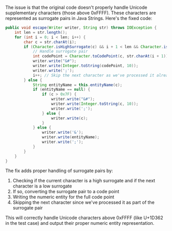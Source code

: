 The issue is that the original code doesn't properly handle Unicode supplementary characters (those above 0xFFFF). These characters are represented as surrogate pairs in Java Strings. Here's the fixed code:

```java
public void escape(Writer writer, String str) throws IOException {
    int len = str.length();
    for (int i = 0; i < len; i++) {
        char c = str.charAt(i);
        if (Character.isHighSurrogate(c) && i + 1 < len && Character.isLowSurrogate(str.charAt(i + 1))) {
            // Handle surrogate pair
            int codePoint = Character.toCodePoint(c, str.charAt(i + 1));
            writer.write("&#");
            writer.write(Integer.toString(codePoint, 10));
            writer.write(';');
            i++; // Skip the next character as we've processed it already
        } else {
            String entityName = this.entityName(c);
            if (entityName == null) {
                if (c > 0x7F) {
                    writer.write("&#");
                    writer.write(Integer.toString(c, 10));
                    writer.write(';');
                } else {
                    writer.write(c);
                }
            } else {
                writer.write('&');
                writer.write(entityName);
                writer.write(';');
            }
        }
    }
}
```

The fix adds proper handling of surrogate pairs by:
1. Checking if the current character is a high surrogate and if the next character is a low surrogate
2. If so, converting the surrogate pair to a code point
3. Writing the numeric entity for the full code point
4. Skipping the next character since we've processed it as part of the surrogate pair

This will correctly handle Unicode characters above 0xFFFF (like U+1D362 in the test case) and output their proper numeric entity representation.